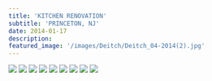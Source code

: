 ```yaml
---
title: 'KITCHEN RENOVATION'
subtitle: 'PRINCETON, NJ'
date: 2014-01-17
description: 
featured_image: '/images/Deitch/Deitch_04-2014(2).jpg'
---
```


<div class="gallery" data-columns="2">
	<img src="/images/Deitch/Deitch_04-2014(2).jpg">
	<img src="/images/Deitch/Deitch_04-2014(3).jpg">
	<img src="/images/Deitch/Deitch_04-2014(4).jpg">
	<img src="/images/Deitch/Deitch_04-2014(5).jpg">
	<img src="/images/Deitch/Deitch_04-2014(6).jpg">
	<img src="/images/Deitch/Deitch_04-2014(7).jpg">
	<img src="/images/Deitch/Deitch_04-2014(8).jpg">
	<img src="/images/Deitch/Deitch_04-2014(10).jpg">
	<img src="/images/Deitch/Deitch_04-2014(11).jpg">
</div>
